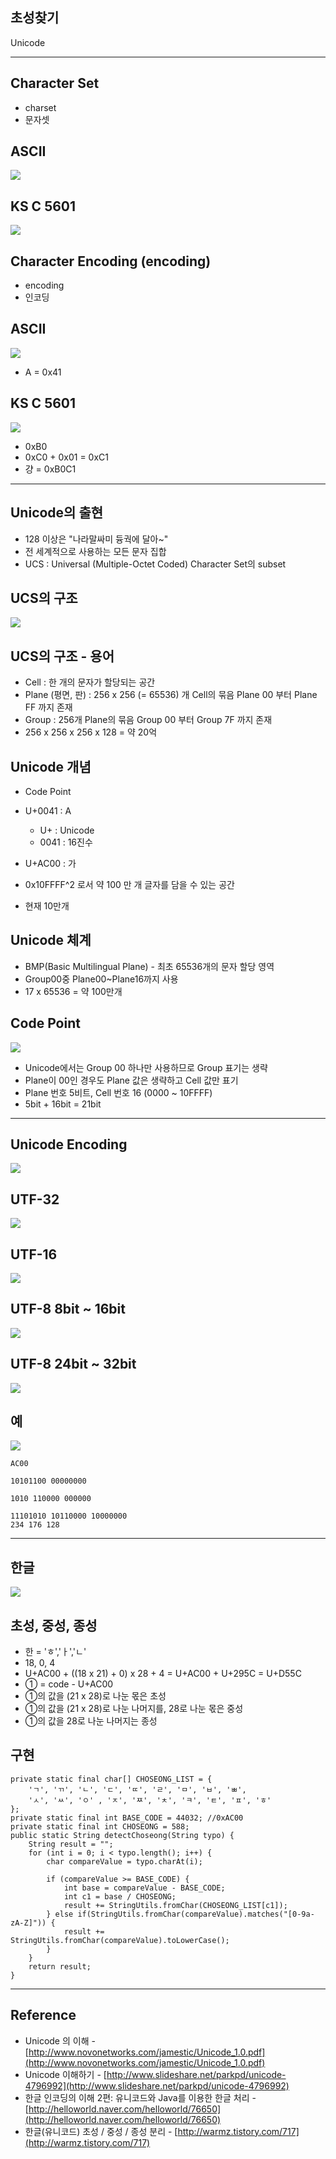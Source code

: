 ## 초성찾기

Unicode


***

## Character Set

- charset
- 문자셋

## ASCII

![](http://softspot.github.io/study/doc/choseong/01.png)

## KS C 5601

![](http://softspot.github.io/study/doc/choseong/02.png)

## Character Encoding (encoding)

- encoding
- 인코딩

## ASCII

![](http://softspot.github.io/study/doc/choseong/03.png)

- A = 0x41

## KS C 5601

![](http://softspot.github.io/study/doc/choseong/04.png)

- 0xB0
- 0xC0 + 0x01 = 0xC1
- 걍 = 0xB0C1


***


## Unicode의 출현

- 128 이상은 "나라말싸미 듕궉에 달아~"
- 전 세계적으로 사용하는 모든 문자 집합
- UCS : Universal (Multiple-Octet Coded) Character Set의 subset


## UCS의 구조

![](http://softspot.github.io/study/doc/choseong/05.png)

## UCS의 구조 - 용어

- Cell :             한 개의 문자가 할당되는 공간
- Plane (평면, 판) :  256 x 256 (= 65536) 개 Cell의 묶음 Plane 00 부터 Plane FF 까지 존재
- Group :            256개 Plane의 묶음 Group 00 부터 Group 7F 까지 존재
- 256 x 256 x 256 x 128 = 약 20억


## Unicode 개념

- Code Point

- U+0041 : A
    - U+ : Unicode
    - 0041 : 16진수
- U+AC00 : 가
- 0x10FFFF^2 로서 약 100 만 개 글자를 담을 수 있는 공간
- 현재 10만개


## Unicode 체계

- BMP(Basic Multilingual Plane) - 최초 65536개의 문자 할당 영역
- Group00중 Plane00~Plane16까지 사용
- 17 x 65536 = 약 100만개

## Code Point

![](http://softspot.github.io/study/doc/choseong/06.png)

- Unicode에서는 Group 00 하나만 사용하므로 Group 표기는 생략
- Plane이 00인 경우도 Plane 값은 생략하고 Cell 값만 표기
- Plane 번호 5비트, Cell 번호 16 (0000 ~ 10FFFF)
- 5bit + 16bit = 21bit

***

## Unicode Encoding

![](http://softspot.github.io/study/doc/choseong/07.png)


## UTF-32

![](http://softspot.github.io/study/doc/choseong/08.png)


## UTF-16

![](http://softspot.github.io/study/doc/choseong/09.png)


## UTF-8 8bit ~ 16bit

![](http://softspot.github.io/study/doc/choseong/10.png)

## UTF-8 24bit ~ 32bit

![](http://softspot.github.io/study/doc/choseong/11.png)


## 예

![](http://softspot.github.io/study/doc/choseong/12.png)

    AC00

    10101100 00000000

    1010 110000 000000

    11101010 10110000 10000000
    234 176 128




***

## 한글

![](http://softspot.github.io/study/doc/choseong/13.png)

## 초성, 중성, 종성

- 한 = 'ㅎ','ㅏ','ㄴ'
- 18, 0, 4
- U+AC00 + ((18 x 21) + 0) x 28 + 4 = U+AC00 + U+295C = U+D55C
- ① = code - U+AC00
- ①의 값을 (21 x 28)로 나눈 몫은 초성
- ①의 값을 (21 x 28)로 나눈 나머지를, 28로 나눈 몫은 중성
- ①의 값을 28로 나눈 나머지는 종성


## 구현

    private static final char[] CHOSEONG_LIST = {
        'ㄱ', 'ㄲ', 'ㄴ', 'ㄷ', 'ㄸ', 'ㄹ', 'ㅁ', 'ㅂ', 'ㅃ', 
        'ㅅ', 'ㅆ', 'ㅇ' , 'ㅈ', 'ㅉ', 'ㅊ', 'ㅋ', 'ㅌ', 'ㅍ', 'ㅎ'
    };
    private static final int BASE_CODE = 44032; //0xAC00
    private static final int CHOSEONG = 588;
    public static String detectChoseong(String typo) {
        String result = "";
        for (int i = 0; i < typo.length(); i++) {
            char compareValue = typo.charAt(i);

            if (compareValue >= BASE_CODE) {
                int base = compareValue - BASE_CODE;
                int c1 = base / CHOSEONG;
                result += StringUtils.fromChar(CHOSEONG_LIST[c1]);
            } else if(StringUtils.fromChar(compareValue).matches("[0-9a-zA-Z]")) {
                result += StringUtils.fromChar(compareValue).toLowerCase();
            }
        }
        return result;
    }
***

## Reference
- Unicode 의 이해 - [http://www.novonetworks.com/jamestic/Unicode_1.0.pdf](http://www.novonetworks.com/jamestic/Unicode_1.0.pdf)
- Unicode 이해하기 - [http://www.slideshare.net/parkpd/unicode-4796992](http://www.slideshare.net/parkpd/unicode-4796992)
- 한글 인코딩의 이해 2편: 유니코드와 Java를 이용한 한글 처리 - [http://helloworld.naver.com/helloworld/76650](http://helloworld.naver.com/helloworld/76650)
- 한글(유니코드) 초성 / 중성 / 종성 분리 - [http://warmz.tistory.com/717](http://warmz.tistory.com/717)
